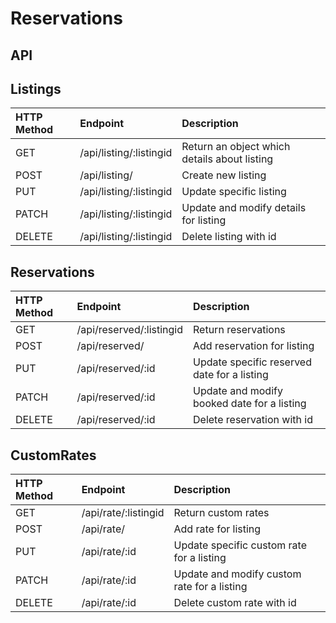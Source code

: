 # Reservations

## API

## Listings
| HTTP Method   | Endpoint               | Description                                                   |
|:--------------|:-----------------------|:--------------------------------------------------------------|
| GET           | /api/listing/:listingid | Return an object which details about listing                      |
| POST          | /api/listing/           | Create new listing                                          |
| PUT           | /api/listing/:listingid | Update specific listing             |
| PATCH         | /api/listing/:listingid | Update and modify details for listing              |
| DELETE        | /api/listing/:listingid | Delete listing with id                                     |


## Reservations
| HTTP Method     | Endpoint                           | Description                                                    |
|:----------------|:-----------------------------------|:---------------------------------------------------------------|
| GET             | /api/reserved/:listingid| Return reservations               |
| POST            | /api/reserved/	           | Add reservation for listing                       |
| PUT             | /api/reserved/:id	             | Update specific reserved date for a listing|
| PATCH           | /api/reserved/:id	              | Update and modify booked date for a listing|
| DELETE          | /api/reserved/:id	       | Delete reservation with id                   |

## CustomRates
| HTTP Method   | Endpoint               | Description                                                   |
|:--------------|:-----------------------|:--------------------------------------------------------------|
| GET           | /api/rate/:listingid | Return custom rates                      |
| POST          | /api/rate/           | Add rate for listing                                          |
| PUT           | /api/rate/:id	 | Update specific custom rate for a listing             |
| PATCH         | /api/rate/:id	 | Update and modify custom rate for a listing              |
| DELETE        | /api/rate/:id	 | Delete custom rate with id                                     |
